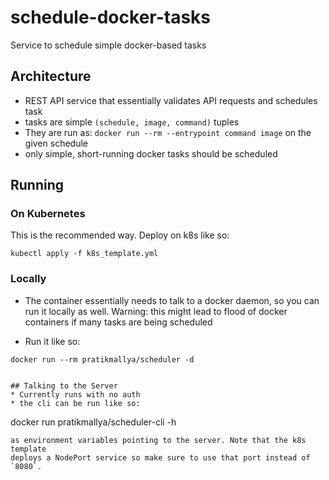 # schedule-docker-tasks
Service to schedule simple docker-based tasks

## Architecture

* REST API service that essentially validates API requests and schedules task
* tasks are simple `(schedule, image, command)` tuples
* They are run as: `docker run --rm --entrypoint command image` on the given
schedule
* only simple, short-running docker tasks should be scheduled


## Running

### On Kubernetes
This is the recommended way. Deploy on k8s like so:

```
kubectl apply -f k8s_template.yml
```

### Locally
* The container essentially needs to talk to a docker daemon, so you can
run it locally as well. Warning: this might lead to flood of docker containers
if many tasks are being scheduled

* Run it like so:
```
docker run --rm pratikmallya/scheduler -d


## Talking to the Server
* Currently runs with no auth
* the cli can be run like so:
```
docker run pratikmallya/scheduler-cli -h
```
as environment variables pointing to the server. Note that the k8s template
deploys a NodePort service so make sure to use that port instead of `8080`.
